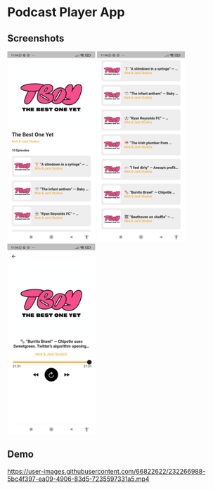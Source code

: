 # Podcast Player App

## Screenshots
<p>
<img src="https://github.com/zan-os/Podcast-Player-App/blob/main/screenshoot/Screenshot_2023-04-16-11-06-51-328_com.example.podcast_player_app.jpg" alt="Episode List" width="200">
<img src="https://github.com/zan-os/Podcast-Player-App/blob/main/screenshoot/Screenshot_2023-04-16-11-06-55-703_com.example.podcast_player_app.jpg" alt="Episode List" width="200">
<img src="https://github.com/zan-os/Podcast-Player-App/blob/main/screenshoot/Screenshot_2023-04-16-11-06-46-503_com.example.podcast_player_app.jpg" alt="Audio Player" width="200">
</p>

## Demo


https://user-images.githubusercontent.com/66822622/232266988-5bc4f397-ea09-4906-83d5-7235597331a5.mp4

